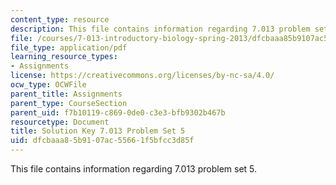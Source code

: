 ```yaml
---
content_type: resource
description: This file contains information regarding 7.013 problem set 5.
file: /courses/7-013-introductory-biology-spring-2013/dfcbaaa85b9107ac55661f5bfcc3d85f_MIT7_013S13_Pset_5Sol.pdf
file_type: application/pdf
learning_resource_types:
- Assignments
license: https://creativecommons.org/licenses/by-nc-sa/4.0/
ocw_type: OCWFile
parent_title: Assignments
parent_type: CourseSection
parent_uid: f7b10119-c869-0de0-c3e3-bfb9302b467b
resourcetype: Document
title: Solution Key 7.013 Problem Set 5
uid: dfcbaaa8-5b91-07ac-5566-1f5bfcc3d85f
---
```

This file contains information regarding 7.013 problem set 5.